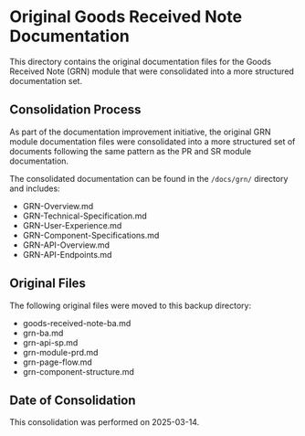 # Original Goods Received Note Documentation

This directory contains the original documentation files for the Goods Received Note (GRN) module that were consolidated into a more structured documentation set.

## Consolidation Process

As part of the documentation improvement initiative, the original GRN module documentation files were consolidated into a more structured set of documents following the same pattern as the PR and SR module documentation.

The consolidated documentation can be found in the `/docs/grn/` directory and includes:

- GRN-Overview.md
- GRN-Technical-Specification.md
- GRN-User-Experience.md
- GRN-Component-Specifications.md
- GRN-API-Overview.md
- GRN-API-Endpoints.md

## Original Files

The following original files were moved to this backup directory:

- goods-received-note-ba.md
- grn-ba.md
- grn-api-sp.md
- grn-module-prd.md
- grn-page-flow.md
- grn-component-structure.md

## Date of Consolidation

This consolidation was performed on 2025-03-14.
